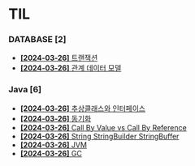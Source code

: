 # TIL
 
### DATABASE [2]
- [**[2024-03-26]**  트랜잭션](https://github.com/A-lass/TIL/blob/main/DATABASE/트랜잭션.md)
- [**[2024-03-26]**  관계 데이터 모델](https://github.com/A-lass/TIL/blob/main/DATABASE/관계_데이터_모델.md)
### Java [6]
- [**[2024-03-26]**  추상클래스와 인터페이스](https://github.com/A-lass/TIL/blob/main/Java/추상클래스와_인터페이스.md)
- [**[2024-03-26]**  동기화](https://github.com/A-lass/TIL/blob/main/Java/동기화.md)
- [**[2024-03-26]**  Call By Value vs Call By Reference](https://github.com/A-lass/TIL/blob/main/Java/Call_By_Value_vs_Call_By_Reference.md)
- [**[2024-03-26]**  String StringBuilder StringBuffer](https://github.com/A-lass/TIL/blob/main/Java/String_StringBuilder_StringBuffer.md)
- [**[2024-03-26]**  JVM](https://github.com/A-lass/TIL/blob/main/Java/JVM.md)
- [**[2024-03-26]**  GC](https://github.com/A-lass/TIL/blob/main/Java/GC.md)
